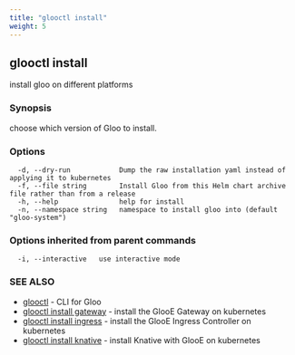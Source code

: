 ```yaml
---
title: "glooctl install"
weight: 5
---
```

## glooctl install

install gloo on different platforms

### Synopsis

choose which version of Gloo to install.

### Options

```
  -d, --dry-run            Dump the raw installation yaml instead of applying it to kubernetes
  -f, --file string        Install Gloo from this Helm chart archive file rather than from a release
  -h, --help               help for install
  -n, --namespace string   namespace to install gloo into (default "gloo-system")
```

### Options inherited from parent commands

```
  -i, --interactive   use interactive mode
```

### SEE ALSO

* [glooctl](../glooctl)	 - CLI for Gloo
* [glooctl install gateway](../glooctl_install_gateway)	 - install the GlooE Gateway on kubernetes
* [glooctl install ingress](../glooctl_install_ingress)	 - install the GlooE Ingress Controller on kubernetes
* [glooctl install knative](../glooctl_install_knative)	 - install Knative with GlooE on kubernetes


